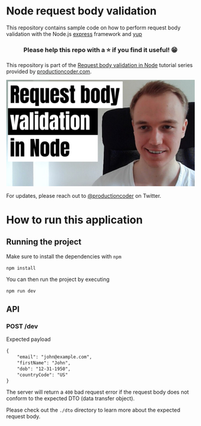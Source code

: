 # Node request body validation

This repository contains sample code on how to perform request body validation with the Node.js [express](https://expressjs.com/) framework and  [yup](https://github.com/jquense/yup)

<h3 align="center">Please help this repo with a ⭐️ if you find it useful! 😁</h3>

This repository is part of the [Request body validation in Node](https://www.youtube.com/playlist?list=PL1Nml43UBm6dM110xcNUvdYgbQ3cnIBJm) tutorial series provided by [productioncoder.com](https://productioncoder.com/).

[![Request body validation in Node](images/node-request-body-validation.png)](https://www.youtube.com/playlist?list=PL1Nml43UBm6dM110xcNUvdYgbQ3cnIBJm)

For updates, please reach out to [@productioncoder](https://twitter.com/productioncoder) on Twitter.

# How to run this application

## Running the project

Make sure to install the dependencies with `npm`

```
npm install
```

You can then run the project by executing

```
npm run dev
```

## API

### POST /dev

Expected payload

```
{
    "email": "john@example.com",
    "firstName": "John",
    "dob": "12-31-1950",
    "countryCode": "US"
}
```

The server will return a `400` bad request error if the request body does not conform to the expected DTO (data transfer object).

Please check out the `./dto` directory to learn more about the expected request body.
